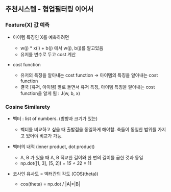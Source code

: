 ## 추천시스템 - 협업필터링 이어서

### Feature(X) 값 예측

* 아이템 특징인 X를 예측하려면
    * w(j) * x(i) + b(j) 에서 w(j), b(j)를 알고있음
    * 유저를 변수로 두고 cost 계산

* cost function 
    * 유저의 특징을 알아내는 cost function -> 아이템의 특징을 알아내는 cost function
    * 결국 [유저, 아이템] 별로 돌면서 유저 특징, 아이템 특징을 알아내는 cost function을 알게 됨 : J(w, b, x)

### Cosine Similarety

* 벡터 : list of numbers. (방향과 크기가 있는)
    * 벡터를 비교하고 싶을 때 출발점을 동일하게 해야함. 축들이 동일한 범위를 가지고 있어야 비교가 가능.

* 벡터의 내적 (inner product, dot product)
    * A, B 가 있을 때 A, B 직교한 길이와 한 변의 길이를 곱한 것과 동일
    * np.dot([1, 3], [5, 2]) = 1*5 + 3*2 = 11

* 코사인 유사도 = 벡터간의 각도 (COS(theta))
    * cos(theta) = np.dot / |A|*|B| 


